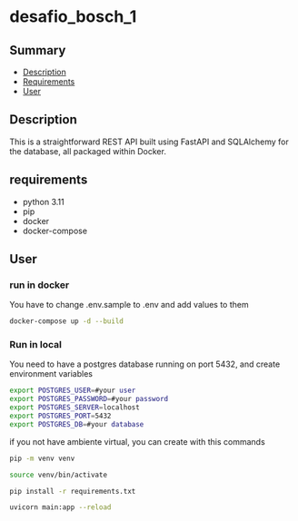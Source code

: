 # desafio_bosch_1

## Summary

- [Description](#description)
- [Requirements](#Requirements)
- [User](#User)

## Description

This is a straightforward REST API built using FastAPI and SQLAlchemy for the database, all packaged within Docker.

## requirements

- python 3.11
- pip
- docker
- docker-compose

## User

### run in docker

You have to change .env.sample to .env and add values to them

```bash
docker-compose up -d --build
```

### Run in local

You need to have a postgres database running on port 5432, and create environment variables

```bash
export POSTGRES_USER=#your user
export POSTGRES_PASSWORD=#your password
export POSTGRES_SERVER=localhost
export POSTGRES_PORT=5432
export POSTGRES_DB=#your database
```

if you not have ambiente virtual, you can create with this commands

```bash
pip -m venv venv
```

```bash
source venv/bin/activate
```

```bash
pip install -r requirements.txt
```

```bash
uvicorn main:app --reload
```
